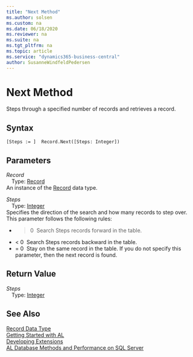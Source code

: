 ```yaml
---
title: "Next Method"
ms.author: solsen
ms.custom: na
ms.date: 06/18/2020
ms.reviewer: na
ms.suite: na
ms.tgt_pltfrm: na
ms.topic: article
ms.service: "dynamics365-business-central"
author: SusanneWindfeldPedersen
---
```

[//]: # (START>DO_NOT_EDIT)
[//]: # (IMPORTANT:Do not edit any of the content between here and the END>DO_NOT_EDIT.)
[//]: # (Any modifications should be made in the .xml files in the ModernDev repo.)
# Next Method
Steps through a specified number of records and retrieves a record.


## Syntax
```
[Steps := ]  Record.Next([Steps: Integer])
```
## Parameters
*Record*  
&emsp;Type: [Record](record-data-type.md)  
An instance of the [Record](record-data-type.md) data type.  

*Steps*  
&emsp;Type: [Integer](../integer/integer-data-type.md)  
Specifies the direction of the search and how many records to step over. This parameter follows the following rules:
-   > 0  Search Steps records forward in the table.
-   < 0  Search Steps records backward in the table.
-   = 0  Stay on the same record in the table.
If you do not specify this parameter, then the next record is found.
          


## Return Value
*Steps*  
&emsp;Type: [Integer](../integer/integer-data-type.md)  
  


[//]: # (IMPORTANT: END>DO_NOT_EDIT)
## See Also
[Record Data Type](record-data-type.md)  
[Getting Started with AL](../../devenv-get-started.md)  
[Developing Extensions](../../devenv-dev-overview.md)  
[AL Database Methods and Performance on SQL Server](../../../administration/optimize-sql-al-Database-methods-and-performance-on-server.md)  
